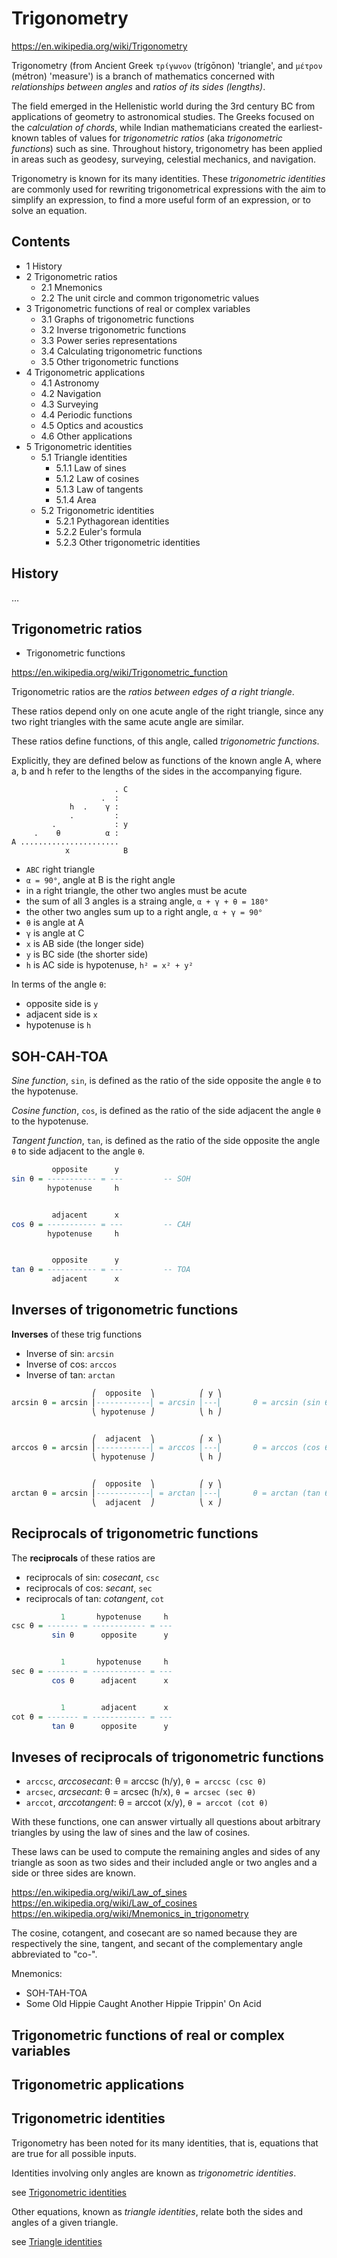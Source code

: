 # Trigonometry

https://en.wikipedia.org/wiki/Trigonometry

Trigonometry (from Ancient Greek `τρίγωνον` (trígōnon) 'triangle', and `μέτρον` (métron) 'measure') is a branch of mathematics concerned with *relationships between angles* and *ratios of its sides (lengths)*.

The field emerged in the Hellenistic world during the 3rd century BC from applications of geometry to astronomical studies. The Greeks focused on the *calculation of chords*, while Indian mathematicians created the earliest-known tables of values for *trigonometric ratios* (aka *trigonometric functions*) such as sine. Throughout history, trigonometry has been applied in areas such as geodesy, surveying, celestial mechanics, and navigation.

Trigonometry is known for its many identities. These *trigonometric identities* are commonly used for rewriting trigonometrical expressions with the aim to simplify an expression, to find a more useful form of an expression, or to solve an equation.

## Contents

- 1 History
- 2 Trigonometric ratios
  - 2.1 Mnemonics
  - 2.2 The unit circle and common trigonometric values
- 3 Trigonometric functions of real or complex variables
  - 3.1 Graphs of trigonometric functions
  - 3.2 Inverse trigonometric functions
  - 3.3 Power series representations
  - 3.4 Calculating trigonometric functions
  - 3.5 Other trigonometric functions
- 4 Trigonometric applications
  - 4.1 Astronomy
  - 4.2 Navigation
  - 4.3 Surveying
  - 4.4 Periodic functions
  - 4.5 Optics and acoustics
  - 4.6 Other applications
- 5 Trigonometric identities
  - 5.1 Triangle identities
    - 5.1.1 Law of sines
    - 5.1.2 Law of cosines
    - 5.1.3 Law of tangents
    - 5.1.4 Area
  - 5.2 Trigonometric identities
    - 5.2.1 Pythagorean identities
    - 5.2.2 Euler's formula
    - 5.2.3 Other trigonometric identities



## History

…

## Trigonometric ratios

* Trigonometric functions

https://en.wikipedia.org/wiki/Trigonometric_function

Trigonometric ratios are the *ratios between edges of a right triangle*.

These ratios depend only on one acute angle of the right triangle, since any two right triangles with the same acute angle are similar.

These ratios define functions, of this angle, called *trigonometric functions*.

Explicitly, they are defined below as functions of the known angle A, where a, b and h refer to the lengths of the sides in the accompanying figure.

```
                       . C
                    .  :
             h  .    γ :
             .         :
         .             : y
     .    θ          α :
A ......................
            x            B
```

- `ABC` right triangle
- `α = 90°`, angle at B is the right angle
- in a right triangle, the other two angles must be acute
- the sum of all 3 angles is a straing angle,   `α + γ + θ = 180°`
- the other two angles sum up to a right angle, `α + γ = 90°`
- `θ` is angle at A
- `γ` is angle at C 
- `x` is AB side (the longer side)
- `y` is BC side (the shorter side)
- `h` is AC side is hypotenuse, `h² = x² + y²`

In terms of the angle `θ`:
- opposite side is `y`
- adjacent side is `x`
- hypotenuse is `h`

## SOH-CAH-TOA

*Sine function*, `sin`, is defined as the ratio of the side opposite the angle `θ` to the hypotenuse.

*Cosine function*, `cos`, is defined as the ratio of the side adjacent the angle `θ` to the hypotenuse.

*Tangent function*, `tan`, is defined as the ratio of the side opposite the angle `θ` to side adjacent to the angle `θ`.


```hs
         opposite      y
sin θ = ----------- = ---         -- SOH
        hypotenuse     h


         adjacent      x
cos θ = ----------- = ---         -- CAH
        hypotenuse     h


         opposite      y
tan θ = ----------- = ---         -- TOA
         adjacent      x
```

## Inverses of trigonometric functions

**Inverses** of these trig functions
- Inverse of sin: `arcsin`
- Inverse of cos: `arccos`
- Inverse of tan: `arctan`

```hs
                  ⎛  opposite  ⎞          ⎛ y ⎞
arcsin θ = arcsin ⎢------------⎢ = arcsin ⎢---⎢       θ = arcsin (sin θ)
                  ⎝ hypotenuse ⎠          ⎝ h ⎠


                  ⎛  adjacent  ⎞          ⎛ x ⎞
arccos θ = arcsin ⎢------------⎢ = arccos ⎢---⎢       θ = arccos (cos θ)
                  ⎝ hypotenuse ⎠          ⎝ h ⎠


                  ⎛  opposite  ⎞          ⎛ y ⎞
arctan θ = arcsin ⎢------------⎢ = arctan ⎢---⎢       θ = arctan (tan θ)
                  ⎝  adjacent  ⎠          ⎝ x ⎠
```


## Reciprocals of trigonometric functions


The **reciprocals** of these ratios are
- reciprocals of sin:  *cosecant*, `csc`
- reciprocals of cos:    *secant*, `sec`
- reciprocals of tan: *cotangent*, `cot`

```hs
           1       hypotenuse     h
csc θ = ------- = ------------ = ---
         sin θ      opposite      y


           1       hypotenuse     h
sec θ = ------- = ------------ = ---
         cos θ      adjacent      x


           1        adjacent      x
cot θ = ------- = ------------ = ---
         tan θ      opposite      y
```

## Inveses of reciprocals of trigonometric functions

- `arccsc`, *arccosecant*:  θ = arccsc (h/y), `θ = arccsc (csc θ)`
- `arcsec`, *arcsecant*:    θ = arcsec (h/x), `θ = arcsec (sec θ)`
- `arccot`, *arccotangent*: θ = arccot (x/y), `θ = arccot (cot θ)`



With these functions, one can answer virtually all questions about arbitrary triangles by using the law of sines and the law of cosines.

These laws can be used to compute the remaining angles and sides of any triangle as soon as two sides and their included angle or two angles and a side or three sides are known.

https://en.wikipedia.org/wiki/Law_of_sines
https://en.wikipedia.org/wiki/Law_of_cosines
https://en.wikipedia.org/wiki/Mnemonics_in_trigonometry


The cosine, cotangent, and cosecant are so named because they are respectively the sine, tangent, and secant of the complementary angle abbreviated to "co-".

Mnemonics:
- SOH-TAH-TOA
- Some Old Hippie Caught Another Hippie Trippin' On Acid


## Trigonometric functions of real or complex variables

## Trigonometric applications


## Trigonometric identities

Trigonometry has been noted for its many identities, that is, equations that are true for all possible inputs.

Identities involving only angles are known as *trigonometric identities*.

see [Trigonometric identities](./trigonometric-identities.md)

Other equations, known as *triangle identities*, relate both the sides and angles of a given triangle.

see [Triangle identities](./triangle-identities.md)
